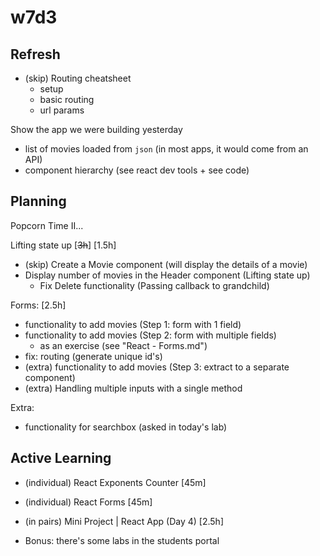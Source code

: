 
# w7d3

<!-- 




@todo: IMPROVE / SIMPLIFY 
- remove anything not essential
- first, introduce the concept (ex. with slides) & then see how to apply it (demo) ?
  - ex. 
    - passing a callback as props
    - lifting state up
    - forwaring props to grandchild
    - ...


@update:
- Main => MovieList
- Movie => MovieSummary



Notes:
- We will work on the app "popcorn-time" we created the day before

LABs today are VERY VERY demanding
- try to finish earlier so that they have more time

-->


## Refresh

- (skip) Routing cheatsheet
  - setup
  - basic routing
  - url params


Show the app we were building yesterday
- list of movies loaded from `json` (in most apps, it would come from an API)
- component hierarchy (see react dev tools + see code)





## Planning

Popcorn Time II...

Lifting state up [~~3h~~] [1.5h]
- (skip) Create a Movie component (will display the details of a movie)
  <!-- Nope, do not create Movie component  -->
- Display number of movies in the Header component (Lifting state up)
  - Fix Delete functionality (Passing callback to grandchild)


Forms: [2.5h]
- functionality to add movies (Step 1: form with 1 field)
- functionality to add movies (Step 2: form with multiple fields)
  - as an exercise (see "React - Forms.md")
- fix: routing (generate unique id's)
- (extra) functionality to add movies (Step 3: extract to a separate component)
- (extra) Handling multiple inputs with a single method


Extra:
- functionality for searchbox (asked in today's lab)




## Active Learning

- (individual) React Exponents Counter [45m]
- (individual) React Forms [45m]

  <!-- 
  
  Bonus: Iteration 4 | Refactor - Form Component
  - make sure you commit before you start refactoring.
  - (that way, if you need to roll back, you can just discard the changes with "git restore")

  -->


- (in pairs) Mini Project | React App (Day 4) [2.5h]

- Bonus: there's some labs in the students portal


